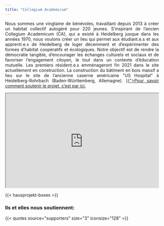 ```yaml
---
title: "Collegium Academicum"
---
```

<p style="text-align: justify;">
    Nous sommes une vingtaine de bénévoles, travaillant depuis 2013 à créer un
	habitat collectif autogéré pour 220 jeunes. S’inspirant de l’ancien
	Collegium Academicum (CA), qui a existé à Heidelberg jusque dans les années
	1970, nous voulons créer un lieu qui permet aux étudiant.e.s et aux
	apprenti.e.s de Heidelberg de loger décemment et d’expérimenter des formes
	d’habitat coopératifs et écologiques. Notre objectif est de rendre la
	démocratie tangible, d’encourager les échanges culturels et sociaux et de
	favoriser l’engagement citoyen, le tout dans un contexte d’éducation
	mutuelle. Les premiers résident.e.s emménageront fin 2021 dans le site
	actuellement en construction. La construction du bâtiment en bois massif a
	lieu sur le site de l’ancienne caserne américaine "US Hospital"  à
	Heidelberg-Rohrbach (Baden-Württemberg, Allemagne).  <a href="{{< relref path="/pages/unterstuetzen/unterstuetzen" lang="fr" >}}">Pour savoir comment soutenir le projet, c’est par ici.</a>
</p>

<div style="position: relative; padding-bottom: 56.25%; padding-top: 30px; height: 0; overflow: hidden;">
    <iframe src="https://player.vimeo.com/video/191458892?color=38A9A1&title=0&byline=0&portrait=0" style="position: absolute; top: 0; left: 0; width: 100%; height: 100%;" webkitallowfullscreen mozallowfullscreen allowfullscreen></iframe>
</div>

{{< hausprojekt-boxes >}}

<h3 id="was-unsere-unterstützer-innen-sagen" class="is-hidden-mobile">Ils et elles nous soutiennent:</h3>

{{< quotes source="supporters" size="3" iconsize="128" >}}
